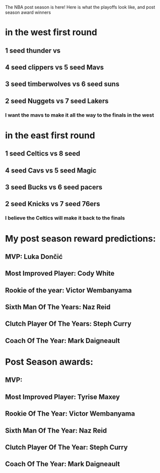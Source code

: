 The NBA post season is here!
Here is what the playoffs look like, and post season award winners
# in the west first round
## 1 seed thunder vs 
## 4 seed clippers vs 5 seed Mavs 
## 3 seed timberwolves vs 6 seed suns
## 2 seed Nuggets vs 7 seed Lakers
### I want the mavs to make it all the way to the finals in the west

# in the east first round
## 1 seed Celtics vs 8 seed
## 4 seed Cavs vs 5 seed Magic
## 3 seed Bucks vs 6 seed pacers
## 2 seed Knicks vs 7 seed 76ers
### I believe the Celtics will make it back to the finals

# My post season reward predictions:
## MVP: Luka Dončić
## Most Improved Player: Cody White
## Rookie of the year: Victor Wembanyama
## Sixth Man Of The Years: Naz Reid
## Clutch Player Of The Years: Steph Curry
## Coach Of The Year: Mark Daigneault

# Post Season awards:
## MVP: 
## Most Improved Player: Tyrise Maxey
## Rookie Of The Year: Victor Wembanyama
## Sixth Man Of The Year: Naz Reid
## Clutch Player Of The Year: Steph Curry
## Coach Of The Year: Mark Daigneault
